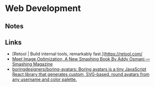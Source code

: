 # Web Development

## Notes

## Links

- [Retool | Build internal tools, remarkably fast.](https://retool.com/
- [Meet Image Optimization, A New Smashing Book By Addy Osmani — Smashing Magazine](https://www.smashingmagazine.com/2021/04/image-optimization-pre-release/)
- [boringdesigners/boring-avatars: Boring avatars is a tiny JavaScript React library that generates custom, SVG-based, round avatars from any username and color palette.](https://github.com/boringdesigners/boring-avatars)

